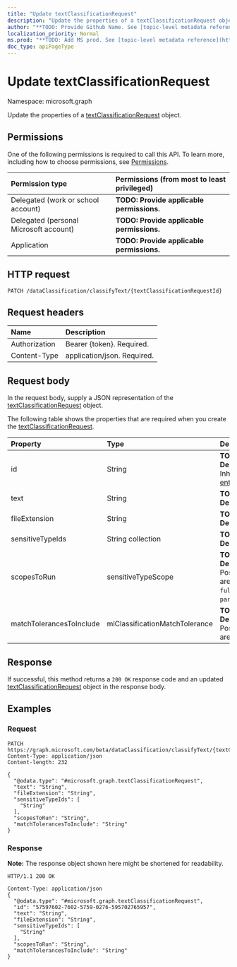 ```yaml
---
title: "Update textClassificationRequest"
description: "Update the properties of a textClassificationRequest object."
author: "**TODO: Provide Github Name. See [topic-level metadata reference](https://msgo.azurewebsites.net/add/document/guidelines/metadata.html#topic-level-metadata)**"
localization_priority: Normal
ms.prod: "**TODO: Add MS prod. See [topic-level metadata reference](https://msgo.azurewebsites.net/add/document/guidelines/metadata.html#topic-level-metadata)**"
doc_type: apiPageType
---
```


# Update textClassificationRequest
Namespace: microsoft.graph

Update the properties of a [textClassificationRequest](../resources/textclassificationrequest.md) object.

## Permissions
One of the following permissions is required to call this API. To learn more, including how to choose permissions, see [Permissions](/graph/permissions-reference).

|Permission type|Permissions (from most to least privileged)|
|:---|:---|
|Delegated (work or school account)|**TODO: Provide applicable permissions.**|
|Delegated (personal Microsoft account)|**TODO: Provide applicable permissions.**|
|Application|**TODO: Provide applicable permissions.**|

## HTTP request

<!-- {
  "blockType": "ignored"
}
-->
``` http
PATCH /dataClassification/classifyText/{textClassificationRequestId}
```

## Request headers
|Name|Description|
|:---|:---|
|Authorization|Bearer {token}. Required.|
|Content-Type|application/json. Required.|

## Request body
In the request body, supply a JSON representation of the [textClassificationRequest](../resources/textclassificationrequest.md) object.

The following table shows the properties that are required when you create the [textClassificationRequest](../resources/textclassificationrequest.md).

|Property|Type|Description|
|:---|:---|:---|
|id|String|**TODO: Add Description** Inherited from [entity](../resources/entity.md)|
|text|String|**TODO: Add Description**|
|fileExtension|String|**TODO: Add Description**|
|sensitiveTypeIds|String collection|**TODO: Add Description**|
|scopesToRun|sensitiveTypeScope|**TODO: Add Description**. Possible values are: `fullDocument`, `partialDocument`.|
|matchTolerancesToInclude|mlClassificationMatchTolerance|**TODO: Add Description**. Possible values are: `exact`, `near`.|



## Response

If successful, this method returns a `200 OK` response code and an updated [textClassificationRequest](../resources/textclassificationrequest.md) object in the response body.

## Examples

### Request
<!-- {
  "blockType": "request",
  "name": "update_textclassificationrequest"
}
-->
``` http
PATCH https://graph.microsoft.com/beta/dataClassification/classifyText/{textClassificationRequestId}
Content-Type: application/json
Content-length: 232

{
  "@odata.type": "#microsoft.graph.textClassificationRequest",
  "text": "String",
  "fileExtension": "String",
  "sensitiveTypeIds": [
    "String"
  ],
  "scopesToRun": "String",
  "matchTolerancesToInclude": "String"
}
```


### Response
**Note:** The response object shown here might be shortened for readability.
<!-- {
  "blockType": "response",
  "truncated": true
}
-->
``` http
HTTP/1.1 200 OK

Content-Type: application/json
{
  "@odata.type": "#microsoft.graph.textClassificationRequest",
  "id": "57597602-7602-5759-0276-595702765957",
  "text": "String",
  "fileExtension": "String",
  "sensitiveTypeIds": [
    "String"
  ],
  "scopesToRun": "String",
  "matchTolerancesToInclude": "String"
}
```

